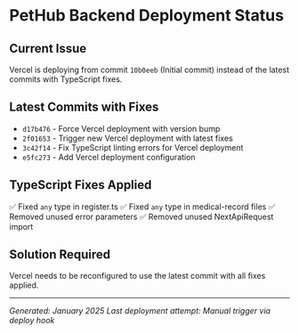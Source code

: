 # PetHub Backend Deployment Status

## Current Issue
Vercel is deploying from commit `10b0eeb` (Initial commit) instead of the latest commits with TypeScript fixes.

## Latest Commits with Fixes
- `d17b476` - Force Vercel deployment with version bump
- `2f01653` - Trigger new Vercel deployment with latest fixes  
- `3c42f14` - Fix TypeScript linting errors for Vercel deployment
- `e5fc273` - Add Vercel deployment configuration

## TypeScript Fixes Applied
✅ Fixed `any` type in register.ts
✅ Fixed `any` type in medical-record files
✅ Removed unused error parameters
✅ Removed unused NextApiRequest import

## Solution Required
Vercel needs to be reconfigured to use the latest commit with all fixes applied.

---
*Generated: January 2025*
*Last deployment attempt: Manual trigger via deploy hook*
